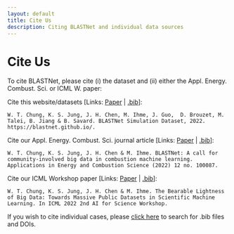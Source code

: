 ```yaml
---
layout: default
title: Cite Us
description: Citing BLASTNet and individual data sources
---
```


# Cite Us

To cite BLASTNet, please cite (i) the dataset and (ii) either the Appl. Energy. Combust. Sci. or ICML W. paper:

Cite this website/datasets [Links: [Paper](https://doi.org/10.5281/zenodo.7242864) | [.bib](./assets/bib/blastnet.bib)]:
```
W. T. Chung, K. S. Jung, J. H. Chen, M. Ihme, J. Guo,  D. Brouzet, M. Talei, B. Jiang & B. Savard. BLASTNet Simulation Dataset, 2022. https://blastnet.github.io/.
```

Cite our Appl. Energy. Combust. Sci. journal article [Links: [Paper](https://doi.org/10.1016/j.jaecs.2022.100087) | [.bib](./assets/bib/aecs.bib)]:
```
W. T. Chung, K. S. Jung, J. H. Chen & M. Ihme. BLASTNet: A call for community-involved big data in combustion machine learning. Applications in Energy and Combustion Science (2022) 12 no. 100087.
```

Cite our ICML Workshop paper [Links: [Paper](https://openreview.net/forum?id=LxGTZM7L6qn) | [.bib](./assets/bib/icml_w.bib)]:
```
W. T. Chung, K. S. Jung, J. H. Chen & M. Ihme. The Bearable Lightness of Big Data: Towards Massive Public Datasets in Scientific Machine Learning. In ICML 2022 2nd AI for Science Workshop.
```

If you wish to cite individual cases, please [click here](./datasets.html) to search for .bib files and DOIs.


